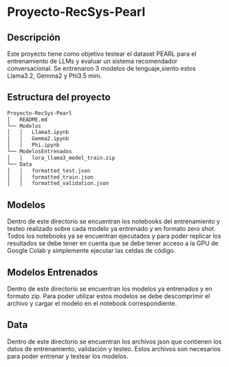 # Proyecto-RecSys-Pearl

## Descripción

Este proyecto tiene como objetivo testear el dataset PEARL para el entrenamiento de LLMs y evaluar un sistema recomendador conversacional.  Se entrenaron 3 modelos de lenguaje,siento estos Llama3.2, Gemma2 y Phi3.5 mini.

## Estructura del proyecto

``` bash
Proyecto-RecSys-Pearl
│   README.md
└── Modelos
│   │   Llama3.ipynb
│   │   Gemma2.ipynb
│   │   Phi.ipynb
└── ModelosEntrenados
│   │   lora_llama3_model_train.zip
└── Data
│   │   formatted_test.json
│   │   formatted_train.json
│   │   formatted_validation.json
```

## Modelos

Dentro de este directorio se encuentran los notebooks del entrenamiento y testeo realizado sobre cada modelo ya entrenado y en formato zero shot. Todos los notebooks ya se encuentran ejecutados y para poder replicar los resultados se debe tener en cuenta que se debe tener acceso a la GPU de Google Colab y simplemente ejecutar las celdas de código.

## Modelos Entrenados

Dentro de este directorio se encuentran los modelos ya entrenados y en formato zip. Para poder utilizar estos modelos se debe descomprimir el archivo y cargar el modelo en el notebook correspondiente.

## Data

Dentro de este directorio se encuentran los archivos json que contienen los datos de entrenamiento, validación y testeo. Estos archivos son necesarios para poder entrenar y testear los modelos.
